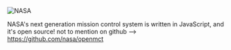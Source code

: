 ![NASA](https://i.imgur.com/tLTgG5X.png)

NASA's next generation mission control system is written in JavaScript, and it's open source! not to mention on github --> https://github.com/nasa/openmct
